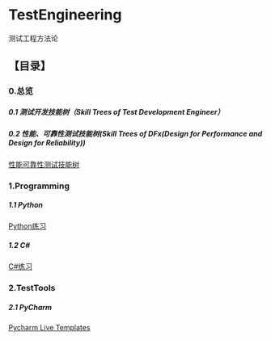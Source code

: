 # TestEngineering
测试工程方法论

## 【目录】

### 0.总览

##### 0.1 测试开发技能树（Skill Trees of Test Development Engineer）

##### 0.2 性能、可靠性测试技能树(Skill Trees of DFx(Design for Performance and Design for Reliability))
[性能可靠性测试技能树](https://github.com/Vancheung/TestEngineering/blob/master/_0_Catalog/_0_2_%E6%80%A7%E8%83%BD%E5%8F%AF%E9%9D%A0%E6%80%A7%E6%B5%8B%E8%AF%95.xmind
)

### 1.Programming

##### 1.1 Python
[Python练习](https://github.com/Vancheung/TestEngineering/tree/master/_1_Programming/Python)

##### 1.2 C#
[C#练习](https://github.com/Vancheung/TestEngineering/tree/master/_1_Programming/CSharp)


### 2.TestTools

##### 2.1 PyCharm
[Pycharm Live Templates](https://github.com/Vancheung/TestEngineering/tree/master/_2_TestTools/_01_Pycharm/PycharmLiveTemplates)
